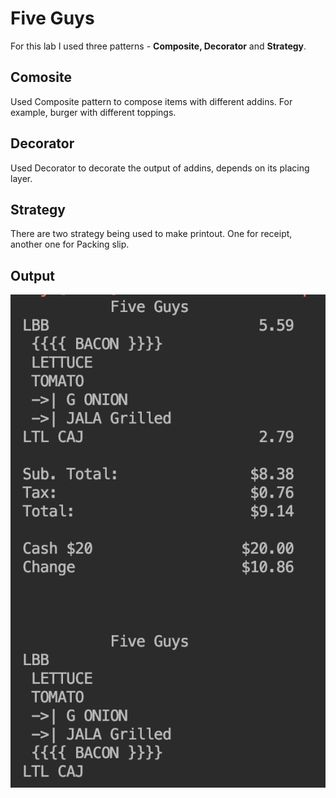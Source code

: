 # Five Guys
For this lab I used three patterns - **Composite, Decorator** and **Strategy**.

## Comosite
Used Composite pattern to compose items with different addins. For example, burger with different toppings.

## Decorator
Used Decorator to decorate the output of addins, depends on its placing layer.

## Strategy
There are two strategy being used to make printout. One for receipt, another one for Packing slip.

## Output
![Output](./demo.png "Output")
